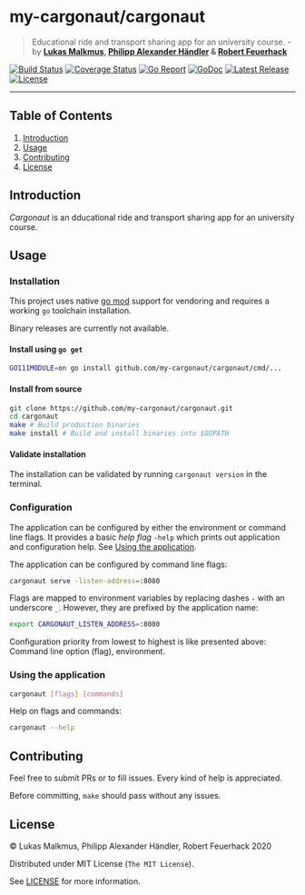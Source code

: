 # my-cargonaut/cargonaut

> Educational ride and transport sharing app for an university course. - by **[Lukas Malkmus], [Philipp Alexander Händler] & [Robert Feuerhack]**

[![Build Status][build_badge]][build]
[![Coverage Status][coverage_badge]][coverage]
[![Go Report][report_badge]][report]
[![GoDoc][docs_badge]][docs]
[![Latest Release][release_badge]][release]
[![License][license_badge]][license]

---

## Table of Contents

1. [Introduction](#introduction)
1. [Usage](#usage)
1. [Contributing](#contributing)
1. [License](#license)

## Introduction

*Cargonaut* is an dducational ride and transport sharing app for an university
course.

## Usage

### Installation

This project uses native [go mod] support for vendoring and requires a working
`go` toolchain installation.

Binary releases are currently not available.

#### Install using `go get`

```bash
GO111MODULE=on go install github.com/my-cargonaut/cargonaut/cmd/...
```

#### Install from source

```bash
git clone https://github.com/my-cargonaut/cargonaut.git
cd cargonaut
make # Build production binaries
make install # Build and install binaries into $GOPATH
```

#### Validate installation

The installation can be validated by running `cargonaut version` in the terminal.

### Configuration

The application can be configured by either the environment or command line
flags. It provides a basic *help flag* `-help` which prints out application
and configuration help. See [Using the application](#using-the-application).

The application can be configured by command line flags:

```bash
cargonaut serve -listen-address=:8080
```

Flags are mapped to environment variables by replacing dashes `-` with an 
underscore `_`. However, they are prefixed by the application name:

```bash
export CARGONAUT_LISTEN_ADDRESS=:8080
```

Configuration priority from lowest to highest is like presented above:
Command line option (flag), environment.

### Using the application

```bash
cargonaut [flags] [commands]
```

Help on flags and commands:

```bash
cargonaut --help
```

## Contributing

Feel free to submit PRs or to fill issues. Every kind of help is appreciated.

Before committing, `make` should pass without any issues.

## License

© Lukas Malkmus, Philipp Alexander Händler, Robert Feuerhack 2020

Distributed under MIT License (`The MIT License`).

See [LICENSE](LICENSE) for more information.

<!-- Links -->

[Lukas Malkmus]: https://github.com/lukasmalkmus
[Philipp Alexander Händler]: https://github.com/philippalexanderhaendler
[Robert Feuerhack]: https://github.com/RFeuerhack
[go mod]: https://golang.org/cmd/go/#hdr-Module_maintenance

<!-- Badges -->

[build]: https://travis-ci.com/my-cargonaut/cargonaut
[build_badge]: https://img.shields.io/travis/com/my-cargonaut/cargonaut.svg?style=flat-square
[coverage]: https://codecov.io/gh/my-cargonaut/cargonaut
[coverage_badge]: https://img.shields.io/codecov/c/github/my-cargonaut/cargonaut.svg?style=flat-square
[report]: https://goreportcard.com/report/github.com/my-cargonaut/cargonaut
[report_badge]: https://goreportcard.com/badge/github.com/my-cargonaut/cargonaut?style=flat-square
[docs]: https://godoc.org/github.com/my-cargonaut/cargonaut
[docs_badge]: https://img.shields.io/badge/godoc-reference-blue.svg?style=flat-square
[release]: https://github.com/my-cargonaut/cargonaut/releases
[release_badge]: https://img.shields.io/github/release/my-cargonaut/cargonaut.svg?style=flat-square
[license]: https://opensource.org/licenses/MIT
[license_badge]: https://img.shields.io/github/license/my-cargonaut/cargonaut.svg?color=blue&style=flat-square
